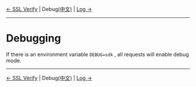 [← SSL Verify](/docs/en-US/7-Verify.md) | Debug[(中文)](/docs/zh-CN/8-Debug.md) | [Log →](/docs/en-US/9-Log.md)
***

# Debugging
If there is an environment variable `DEBUG=sdk` , all requests will enable debug mode.

***
[← SSL Verify](/docs/en-US/7-Verify.md) | Debug[(中文)](/docs/zh-CN/8-Debug.md) | [Log →](/docs/en-US/9-Log.md)
